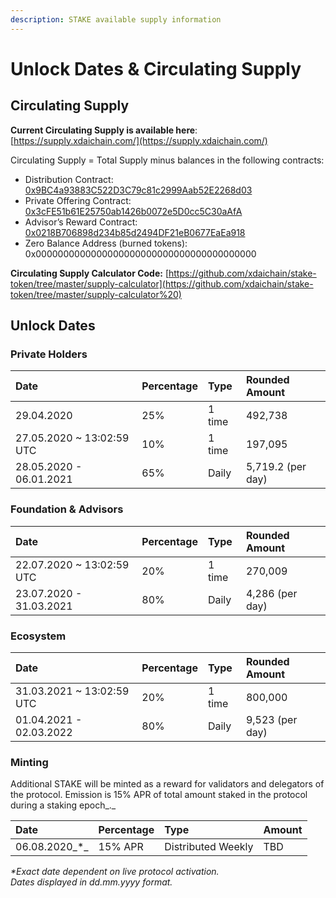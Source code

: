 ```yaml
---
description: STAKE available supply information
---
```


# Unlock Dates & Circulating Supply

## Circulating Supply

**Current Circulating Supply is available here**: [https://supply.xdaichain.com/](https://supply.xdaichain.com/)

Circulating Supply = Total Supply minus balances in the following contracts:

* Distribution Contract: [0x9BC4a93883C522D3C79c81c2999Aab52E2268d03](https://etherscan.io/address/0x9bc4a93883c522d3c79c81c2999aab52e2268d03)
* Private Offering Contract: [0x3cFE51b61E25750ab1426b0072e5D0cc5C30aAfA](https://etherscan.io/address/0x3cFE51b61E25750ab1426b0072e5D0cc5C30aAfA)
* Advisor’s Reward Contract: [0x0218B706898d234b85d2494DF21eB0677EaEa918](https://etherscan.io/address/0x0218b706898d234b85d2494df21eb0677eaea918)
* Zero Balance Address \(burned tokens\): 0x0000000000000000000000000000000000000000

**Circulating Supply Calculator Code:** [https://github.com/xdaichain/stake-token/tree/master/supply-calculator](https://github.com/xdaichain/stake-token/tree/master/supply-calculator%20)

## Unlock Dates

### Private Holders

| Date | Percentage | Type | Rounded Amount |
| :--- | :--- | :--- | :--- |
| 29.04.2020 | 25%  | 1 time | 492,738 |
| 27.05.2020 ~ 13:02:59 UTC | 10% | 1 time | 197,095 |
| 28.05.2020 - 06.01.2021 | 65%  | Daily | 5,719.2 \(per day\) |

### Foundation & Advisors

| Date | Percentage | Type | Rounded Amount |
| :--- | :--- | :--- | :--- |
| 22.07.2020 ~ 13:02:59 UTC | 20% | 1 time | 270,009 |
| 23.07.2020 - 31.03.2021 | 80% | Daily | 4,286 \(per day\) |

### Ecosystem

| Date | Percentage | Type | Rounded Amount |
| :--- | :--- | :--- | :--- |
| 31.03.2021 ~ 13:02:59 UTC | 20% | 1 time | 800,000 |
| 01.04.2021 - 02.03.2022 | 80% | Daily | 9,523 \(per day\) |

### Minting

Additional STAKE will be minted as a reward for validators and delegators of the protocol. Emission is 15% APR of total amount staked in the protocol during a staking epoch_._

| Date | Percentage | Type | Amount |
| :--- | :--- | :--- | :--- |
| 06.08.2020_\*_ | 15% APR | Distributed Weekly | TBD |

_\*Exact date dependent on live protocol activation.   
Dates displayed in dd.mm.yyyy format._



